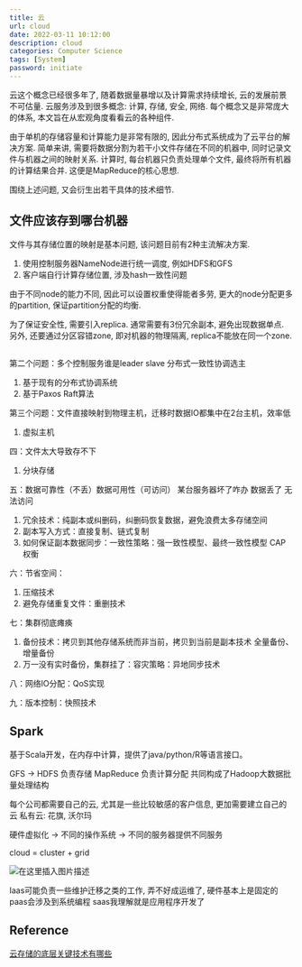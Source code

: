 ```yaml
---
title: 云
url: cloud
date: 2022-03-11 10:12:00
description: cloud
categories: Computer Science
tags: [System]
password: initiate
---
```


云这个概念已经很多年了, 随着数据量暴增以及计算需求持续增长, 云的发展前景不可估量. 云服务涉及到很多概念: 计算, 存储, 安全, 网络. 每个概念又是非常庞大的体系, 本文旨在从宏观角度看看云的各种组件.

由于单机的存储容量和计算能力是非常有限的, 因此分布式系统成为了云平台的解决方案. 简单来讲, 需要将数据分割为若干小文件存储在不同的机器中, 同时记录文件与机器之间的映射关系. 计算时, 每台机器只负责处理单个文件, 最终将所有机器的计算结果合并. 这便是MapReduce的核心思想.

围绕上述问题, 又会衍生出若干具体的技术细节. 

## 文件应该存到哪台机器
文件与其存储位置的映射是基本问题, 该问题目前有2种主流解决方案.

 1. 使用控制服务器NameNode进行统一调度, 例如HDFS和GFS
 2. 客户端自行计算存储位置, 涉及hash一致性问题

由于不同node的能力不同, 因此可以设置权重使得能者多劳, 更大的node分配更多的partition, 保证partition分配的均衡.

为了保证安全性, 需要引入replica. 通常需要有3份冗余副本, 避免出现数据单点. 另外, 还要通过分区容错zone, 即对机器的物理隔离, replica不能放在同一个zone.

## 

第二个问题：多个控制服务谁是leader slave 分布式一致性协调选主
 1. 基于现有的分布式协调系统
 2. 基于Paxos Raft算法

第三个问题：文件直接映射到物理主机，迁移时数据IO都集中在2台主机，效率低
 1. 虚拟主机

四：文件太大导致存不下
 1. 分块存储

五：数据可靠性（不丢）数据可用性（可访问） 某台服务器坏了咋办 数据丢了 无法访问
 1. 冗余技术：纯副本或纠删码，纠删码恢复数据，避免浪费太多存储空间
 2. 副本写入方式：直接复制、链式复制
 3. 如何保证副本数据同步：一致性策略：强一致性模型、最终一致性模型 CAP权衡

六：节省空间：
 1. 压缩技术
 2. 避免存储重复文件：重删技术

七：集群彻底瘫痪
 1. 备份技术：拷贝到其他存储系统而非当前，拷贝到当前是副本技术 全量备份、增量备份
 2. 万一没有实时备份，集群挂了：容灾策略：异地同步技术

八：网络IO分配：QoS实现

九：版本控制：快照技术

## Spark
基于Scala开发，在内存中计算，提供了java/python/R等语言接口。

GFS -> HDFS 负责存储
MapReduce 负责计算分配
共同构成了Hadoop大数据批量处理结构

每个公司都需要自己的云, 尤其是一些比较敏感的客户信息, 更加需要建立自己的云
私有云: 花旗, 沃尔玛

硬件虚拟化 -> 不同的操作系统 -> 不同的服务器提供不同服务

cloud = cluster + grid

![在这里插入图片描述](https://img-blog.csdnimg.cn/030d0a8c7b694f8f82fa898a5bbb05fb.png)

Iaas可能负责一些维护迁移之类的工作, 弄不好成运维了, 硬件基本上是固定的
paas会涉及到系统编程
saas我理解就是应用程序开发了

## Reference
[云存储的底层关键技术有哪些](https://www.zhihu.com/question/25834847/answer/348271275)
